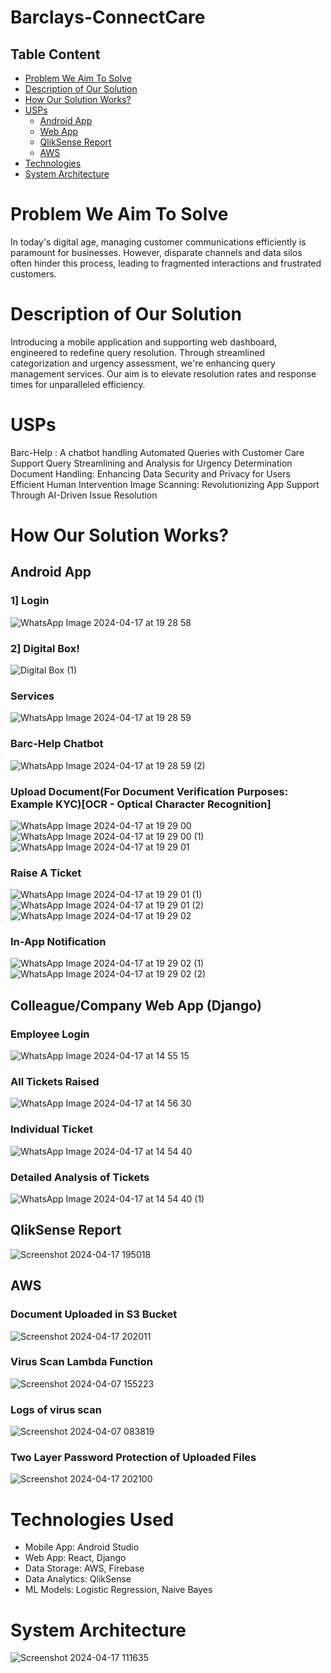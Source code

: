 # Barclays-ConnectCare

## Table Content
- [Problem We Aim To Solve](#problem-we-aim-to-solve)
- [Description of Our Solution](#description-of-our-solution)
- [How Our Solution Works?](#how-our-solution-works?)
- [USPs](#usps)
  - [Android App](#android-app)
  - [Web App](#colleaguecompany-web-app-django)
  - [QlikSense Report](#qliksense-report)
  - [AWS](#aws)
- [Technologies](#technologies-used)
- [System Architecture](#system-architecture)

# Problem We Aim To Solve
In today's digital age, managing customer communications efficiently is paramount for businesses. However, disparate channels and data silos often hinder this process, leading to fragmented interactions and frustrated customers. 

# Description of Our Solution
Introducing a mobile application and supporting web dashboard, engineered to redefine query resolution. Through streamlined categorization and urgency assessment, we're enhancing query management services.
Our aim is to elevate resolution rates and response times for unparalleled efficiency.

# USPs
Barc-Help : A chatbot handling Automated Queries with Customer Care Support
Query Streamlining and Analysis for Urgency Determination
Document Handling: Enhancing Data Security and Privacy for Users
Efficient Human Intervention
Image Scanning: Revolutionizing App Support Through AI-Driven Issue Resolution

# How Our Solution Works?

## Android App

### 1] Login
![WhatsApp Image 2024-04-17 at 19 28 58](https://github.com/saketlad75/Barclays-ConnectCare/assets/83080783/564f0018-c64f-4fdf-ae46-bb7f345f6465)

### 2] Digital Box!
![Digital Box (1)](https://github.com/saketlad75/Barclays-ConnectCare/assets/83080783/a4b97d10-49c8-4ce9-8ef4-9590b0a2ca4b)


### Services
![WhatsApp Image 2024-04-17 at 19 28 59](https://github.com/saketlad75/Barclays-ConnectCare/assets/83080783/629c99db-eb02-47d3-879b-cc875bf7f59e)

### Barc-Help Chatbot
![WhatsApp Image 2024-04-17 at 19 28 59 (2)](https://github.com/saketlad75/Barclays-ConnectCare/assets/83080783/eef807b8-942b-4990-a043-019114a96b95)

### Upload Document(For Document Verification Purposes: Example KYC)[OCR - Optical Character Recognition]

![WhatsApp Image 2024-04-17 at 19 29 00](https://github.com/saketlad75/Barclays-ConnectCare/assets/83080783/4059fed8-3f22-4a84-9dc9-4a0dad65cef7)
![WhatsApp Image 2024-04-17 at 19 29 00 (1)](https://github.com/saketlad75/Barclays-ConnectCare/assets/83080783/c30c6e92-14b1-431e-affc-4d51a07b8234)
![WhatsApp Image 2024-04-17 at 19 29 01](https://github.com/saketlad75/Barclays-ConnectCare/assets/83080783/ebaff473-da62-42bf-b096-867e49b54ba4)

### Raise A Ticket
![WhatsApp Image 2024-04-17 at 19 29 01 (1)](https://github.com/saketlad75/Barclays-ConnectCare/assets/83080783/4c501547-d4c7-4e1a-81e2-ef83e21bc40c)
![WhatsApp Image 2024-04-17 at 19 29 01 (2)](https://github.com/saketlad75/Barclays-ConnectCare/assets/83080783/786ec069-101c-41af-84e3-a2dad8dc1294)
![WhatsApp Image 2024-04-17 at 19 29 02](https://github.com/saketlad75/Barclays-ConnectCare/assets/83080783/626df854-7139-457a-a0a5-f2b15ef86ecc)

### In-App Notification
![WhatsApp Image 2024-04-17 at 19 29 02 (1)](https://github.com/saketlad75/Barclays-ConnectCare/assets/83080783/988c6d85-1850-4ff0-9aea-9fdbf96e4d86)
![WhatsApp Image 2024-04-17 at 19 29 02 (2)](https://github.com/saketlad75/Barclays-ConnectCare/assets/83080783/fd7d2dba-e75c-48fc-9c34-cffcf9dc5380)


## Colleague/Company Web App (Django)

### Employee Login
![WhatsApp Image 2024-04-17 at 14 55 15](https://github.com/saketlad75/Barclays-ConnectCare/assets/83080783/5feb8fa9-855d-4ba9-9460-368321f231e1)

### All Tickets Raised
![WhatsApp Image 2024-04-17 at 14 56 30](https://github.com/saketlad75/Barclays-ConnectCare/assets/83080783/0a8d8822-b576-443a-bfaf-be660da723f0)

### Individual Ticket
![WhatsApp Image 2024-04-17 at 14 54 40](https://github.com/saketlad75/Barclays-ConnectCare/assets/83080783/3ce9aa78-c449-4f8d-b267-abebbb1f5cba)

### Detailed Analysis of Tickets
![WhatsApp Image 2024-04-17 at 14 54 40 (1)](https://github.com/saketlad75/Barclays-ConnectCare/assets/83080783/168cc7e8-c4da-49ce-b7e9-2df080210e11)

## QlikSense Report
![Screenshot 2024-04-17 195018](https://github.com/saketlad75/Barclays-ConnectCare/assets/83080783/a259a51f-f45c-4cbb-bdfb-236370fdc80d)

## AWS

### Document Uploaded in S3 Bucket
![Screenshot 2024-04-17 202011](https://github.com/saketlad75/Barclays-ConnectCare/assets/83080783/f90377e4-4dea-471b-ae6a-88829405a395)

### Virus Scan Lambda Function 
![Screenshot 2024-04-07 155223](https://github.com/saketlad75/Barclays-ConnectCare/assets/83080783/5869311b-255f-4c01-84af-1c8813a31a24)

### Logs of virus scan
![Screenshot 2024-04-07 083819](https://github.com/saketlad75/Barclays-ConnectCare/assets/83080783/f63d46cf-91de-4c8e-b492-f4fc29f52e2a)


### Two Layer Password Protection of Uploaded Files
![Screenshot 2024-04-17 202100](https://github.com/saketlad75/Barclays-ConnectCare/assets/83080783/65359e45-a723-4c63-bdba-c76a95795d25)


# Technologies Used
- Mobile App: Android Studio
- Web App: React, Django
- Data Storage: AWS, Firebase
- Data Analytics: QlikSense
- ML Models: Logistic Regression, Naive Bayes 

# System Architecture
![Screenshot 2024-04-17 111635](https://github.com/saketlad75/Barclays-ConnectCare/assets/83080783/188d254a-ad1b-43ec-9ec2-9bb6eae0144d)


